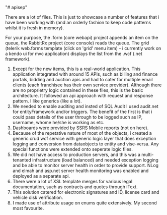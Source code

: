 "# apisep" 

There are a lot of files.  This is just to showcase a number of features that i have been working with (and an orderly fashion to keep code patterns whilst it is fresh in memory). 

For your purpose, the .form (core webapi) project appends an item on the queue, the RabbitRx project (core console) reads the queue. The grid (telerik web.forms template (click on 'grid' menu item) - i currently work on a kendo ui for mvc application) displays the list from the .wcf (.net framework).

1. Except for the new items, this is a real-world application.  This application integrated with around 15 APIs, such as billing and finance portals, bidding and auction apis and had to cater for multiple email clients (each franchisee has their own service provider).  Although there are no proprietry logic contained in these files, this is the basic architecture.  It followed an api approach with request and response pattern.  I like generics (like a lot).
2. We needed to enable auditing and insted of SQL Audit I used audit.net for entityFramework and/or triggers.  The benefit of the first is that i could pass details of the user through to be logged such as IP, username, whome he/she is working as etc.
3. Dashboards were provided by SSRS Mobile reports (not on here).
4. Because of the repetative nature of most of the objects, i created a generic crud wcf service with generic logic layer that does exception logging and conversion from dataobjects to entity and vise-versa.  Any special functions were extended onto seperate logic files.
5. We did not have access to production servers, and this was a multi-tenanted infrastructure (load balanced) and needed exception logging and be able to monitor server health in order to provide support.  NLog and elmah and asp.net server health monitoring was enabled and deployed as a separate api. 
6. There were a lot of XSL template merges for various legal documentation, such as contracts and quotes through iText.
7. This solution catered for electronic signatures and ID, license card and vehicle disk verification.
8. I made use of attribute usage on enums quite extensively.  My second most favourite.
